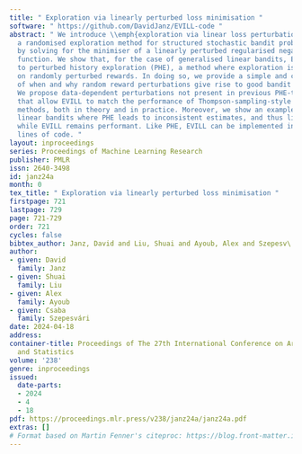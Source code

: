 ```yaml
---
title: " Exploration via linearly perturbed loss minimisation "
software: " https://github.com/DavidJanz/EVILL-code "
abstract: " We introduce \\emph{exploration via linear loss perturbations} (EVILL),
  a randomised exploration method for structured stochastic bandit problems that works
  by solving for the minimiser of a linearly perturbed regularised negative log-likelihood
  function. We show that, for the case of generalised linear bandits, EVILL reduces
  to perturbed history exploration (PHE), a method where exploration is done by training
  on randomly perturbed rewards. In doing so, we provide a simple and clean explanation
  of when and why random reward perturbations give rise to good bandit algorithms.
  We propose data-dependent perturbations not present in previous PHE-type methods
  that allow EVILL to match the performance of Thompson-sampling-style parameter-perturbation
  methods, both in theory and in practice. Moreover, we show an example outside generalised
  linear bandits where PHE leads to inconsistent estimates, and thus linear regret,
  while EVILL remains performant. Like PHE, EVILL can be implemented in just a few
  lines of code. "
layout: inproceedings
series: Proceedings of Machine Learning Research
publisher: PMLR
issn: 2640-3498
id: janz24a
month: 0
tex_title: " Exploration via linearly perturbed loss minimisation "
firstpage: 721
lastpage: 729
page: 721-729
order: 721
cycles: false
bibtex_author: Janz, David and Liu, Shuai and Ayoub, Alex and Szepesv\'{a}ri, Csaba
author:
- given: David
  family: Janz
- given: Shuai
  family: Liu
- given: Alex
  family: Ayoub
- given: Csaba
  family: Szepesvári
date: 2024-04-18
address:
container-title: Proceedings of The 27th International Conference on Artificial Intelligence
  and Statistics
volume: '238'
genre: inproceedings
issued:
  date-parts:
  - 2024
  - 4
  - 18
pdf: https://proceedings.mlr.press/v238/janz24a/janz24a.pdf
extras: []
# Format based on Martin Fenner's citeproc: https://blog.front-matter.io/posts/citeproc-yaml-for-bibliographies/
---
```

